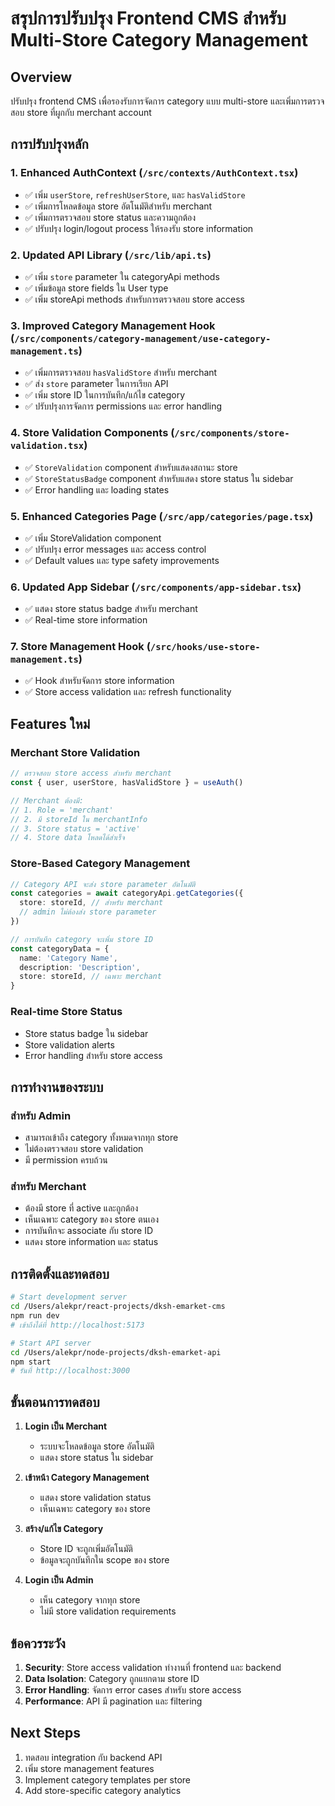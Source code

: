 # สรุปการปรับปรุง Frontend CMS สำหรับ Multi-Store Category Management

## Overview
ปรับปรุง frontend CMS เพื่อรองรับการจัดการ category แบบ multi-store และเพิ่มการตรวจสอบ store ที่ผูกกับ merchant account

## การปรับปรุงหลัก

### 1. **Enhanced AuthContext** (`/src/contexts/AuthContext.tsx`)
- ✅ เพิ่ม `userStore`, `refreshUserStore`, และ `hasValidStore`
- ✅ เพิ่มการโหลดข้อมูล store อัตโนมัติสำหรับ merchant
- ✅ เพิ่มการตรวจสอบ store status และความถูกต้อง
- ✅ ปรับปรุง login/logout process ให้รองรับ store information

### 2. **Updated API Library** (`/src/lib/api.ts`)
- ✅ เพิ่ม `store` parameter ใน categoryApi methods
- ✅ เพิ่มข้อมูล store fields ใน User type
- ✅ เพิ่ม storeApi methods สำหรับการตรวจสอบ store access

### 3. **Improved Category Management Hook** (`/src/components/category-management/use-category-management.ts`)
- ✅ เพิ่มการตรวจสอบ `hasValidStore` สำหรับ merchant
- ✅ ส่ง `store` parameter ในการเรียก API
- ✅ เพิ่ม store ID ในการบันทึก/แก้ไข category
- ✅ ปรับปรุงการจัดการ permissions และ error handling

### 4. **Store Validation Components** (`/src/components/store-validation.tsx`)
- ✅ `StoreValidation` component สำหรับแสดงสถานะ store
- ✅ `StoreStatusBadge` component สำหรับแสดง store status ใน sidebar
- ✅ Error handling และ loading states

### 5. **Enhanced Categories Page** (`/src/app/categories/page.tsx`)
- ✅ เพิ่ม StoreValidation component
- ✅ ปรับปรุง error messages และ access control
- ✅ Default values และ type safety improvements

### 6. **Updated App Sidebar** (`/src/components/app-sidebar.tsx`)
- ✅ แสดง store status badge สำหรับ merchant
- ✅ Real-time store information

### 7. **Store Management Hook** (`/src/hooks/use-store-management.ts`)
- ✅ Hook สำหรับจัดการ store information
- ✅ Store access validation และ refresh functionality

## Features ใหม่

### Merchant Store Validation
```typescript
// ตรวจสอบ store access สำหรับ merchant
const { user, userStore, hasValidStore } = useAuth()

// Merchant ต้องมี:
// 1. Role = 'merchant'
// 2. มี storeId ใน merchantInfo
// 3. Store status = 'active'
// 4. Store data โหลดได้สำเร็จ
```

### Store-Based Category Management
```typescript
// Category API จะส่ง store parameter อัตโนมัติ
const categories = await categoryApi.getCategories({
  store: storeId, // สำหรับ merchant
  // admin ไม่ต้องส่ง store parameter
})

// การบันทึก category จะเพิ่ม store ID
const categoryData = {
  name: 'Category Name',
  description: 'Description',
  store: storeId, // เฉพาะ merchant
}
```

### Real-time Store Status
- Store status badge ใน sidebar
- Store validation alerts
- Error handling สำหรับ store access

## การทำงานของระบบ

### สำหรับ Admin
- สามารถเข้าถึง category ทั้งหมดจากทุก store
- ไม่ต้องตรวจสอบ store validation
- มี permission ครบถ้วน

### สำหรับ Merchant
- ต้องมี store ที่ active และถูกต้อง
- เห็นเฉพาะ category ของ store ตนเอง
- การบันทึกจะ associate กับ store ID
- แสดง store information และ status

## การติดตั้งและทดสอบ

```bash
# Start development server
cd /Users/alekpr/react-projects/dksh-emarket-cms
npm run dev
# เข้าถึงได้ที่ http://localhost:5173

# Start API server
cd /Users/alekpr/node-projects/dksh-emarket-api
npm start
# รันที่ http://localhost:3000
```

## ขั้นตอนการทดสอบ

1. **Login เป็น Merchant**
   - ระบบจะโหลดข้อมูล store อัตโนมัติ
   - แสดง store status ใน sidebar

2. **เข้าหน้า Category Management**
   - แสดง store validation status
   - เห็นเฉพาะ category ของ store

3. **สร้าง/แก้ไข Category**
   - Store ID จะถูกเพิ่มอัตโนมัติ
   - ข้อมูลจะถูกบันทึกใน scope ของ store

4. **Login เป็น Admin**
   - เห็น category จากทุก store
   - ไม่มี store validation requirements

## ข้อควรระวัง

1. **Security**: Store access validation ทำงานที่ frontend และ backend
2. **Data Isolation**: Category ถูกแยกตาม store ID
3. **Error Handling**: จัดการ error cases สำหรับ store access
4. **Performance**: API มี pagination และ filtering

## Next Steps

1. ทดสอบ integration กับ backend API
2. เพิ่ม store management features
3. Implement category templates per store
4. Add store-specific category analytics
